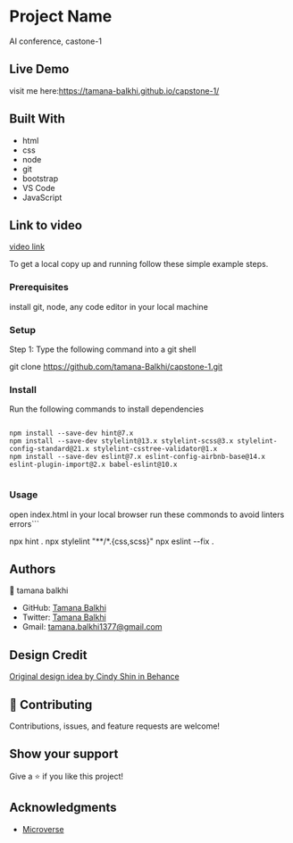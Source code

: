 
# Project Name
AI conference, castone-1

## Live Demo
visit me here:https://tamana-balkhi.github.io/capstone-1/

## Built With
- html
- css
- node
- git
- bootstrap
- VS Code
- JavaScript

## Link to video
[video link](https://www.loom.com/share/f26424c9ccf94d0781db3224def056cc)


To get a local copy up and running follow these simple example steps.

### Prerequisites
install git, node, any code editor in your local machine

### Setup

Step 1: Type the following command into a git shell

git clone https://github.com/tamana-Balkhi/capstone-1.git

### Install

Run the following commands to install dependencies

```

npm install --save-dev hint@7.x
npm install --save-dev stylelint@13.x stylelint-scss@3.x stylelint-config-standard@21.x stylelint-csstree-validator@1.x
npm install --save-dev eslint@7.x eslint-config-airbnb-base@14.x eslint-plugin-import@2.x babel-eslint@10.x


```
### Usage
open index.html in your local browser
run these commonds to avoid linters errors```

npx hint .
npx stylelint "**/*.{css,scss}"
npx eslint --fix .

## Authors
👤 tamana balkhi

- GitHub: [Tamana Balkhi](https://github.com/tamana-Balkhi)
- Twitter: [Tamana Balkhi](https://twitter.com/Tamana1377)
- Gmail: tamana.balkhi1377@gmail.com

##  Design Credit
[Original design idea by Cindy Shin in Behance](https://creativecommons.org/licenses/by-nc/4.0/)

## 🤝 Contributing
Contributions, issues, and feature requests are welcome!

## Show your support

Give a ⭐️ if you like this project!

## Acknowledgments

- [Microverse](https://www.microverse.org/)

